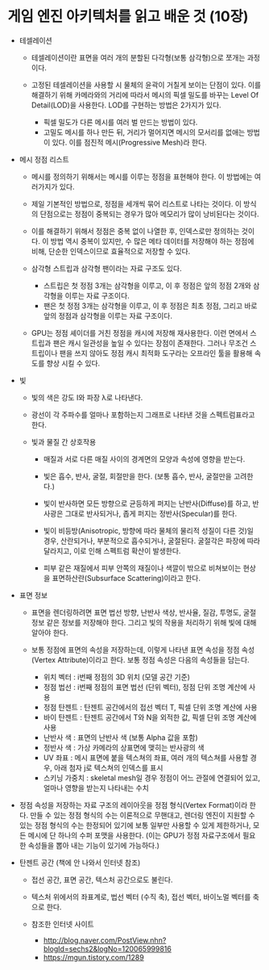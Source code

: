 # 게임 엔진 아키텍처를 읽고 배운 것 (10장)

- 테셀레이션  
  - 테셀레이션이란 표면을 여러 개의 분할된 다각형(보통 삼각형)으로 쪼개는 과정이다.

  - 고정된 테셀레이션을 사용할 시 물체의 윤곽이 거칠게 보이는 단점이 있다. 이를 해결하기 위해 카메라와의 거리에 따라서 메시의 픽셀 밀도를 바꾸는 Level Of Detail(LOD)을 사용한다. LOD를 구현하는 방법은 2가지가 있다.
    - 픽셀 밀도가 다른 메시를 여러 벌 만드는 방법이 있다.
    - 고밀도 메시를 하나 만든 뒤, 거리가 멀어지면 메시의 모서리를 없애는 방법이 있다. 이를 점진적 메시(Progressive Mesh)라 한다.

- 메시 정점 리스트  
  - 메시를 정의하기 위해서는 메시를 이루는 정점을 표현해야 한다. 이 방법에는 여러가지가 있다.

  - 제일 기본적인 방법으로, 정점을 세개씩 묶어 리스트로 나타는 것이다. 이 방식의 단점으로는 정점이 중복되는 경우가 많아 메모리가 많이 낭비된다는 것이다.

  - 이를 해결하기 위해서 정점은 중복 없이 나열한 후, 인덱스로만 정의하는 것이다. 이 방법 역시 중복이 있지만, 수 많은 메타 데이터를 저장해야 하는 정점에 비해, 단순한 인덱스이므로 효율적으로 저장할 수 있다.

  - 삼각형 스트립과 삼각형 팬이라는 자료 구조도 있다.
    - 스트립은 첫 정점 3개는 삼각형을 이루고, 이 후 정점은 앞의 정점 2개와 삼각형을 이루는 자료 구조이다.
    - 팬은 첫 정점 3개는 삼각형을 이루고, 이 후 정점은 최초 정점, 그리고 바로 앞의 정점과 삼각형을 이루는 자료 구조이다.

  - GPU는 정점 셰이더를 거친 정점을 캐시에 저장해 재사용한다. 이런 면에서 스트립과 팬은 캐시 일관성을 높일 수 있다는 장점이 존재한다. 그러나 무조건 스트립이나 팬을 쓰지 않아도 정점 캐시 최적화 도구라는 오프라인 툴을 활용해 속도를 향상 시킬 수 있다.
  
- 빛
  - 빛의 색은 강도 I와 파장 λ로 나타낸다.

  - 광선이 각 주파수를 얼마나 포함하는지 그래프로 나타낸 것을 스펙트럼표라고 한다.
  
  - 빛과 물질 간 상호작용
    - 매질과 서로 다른 매질 사이의 경계면의 모양과 속성에 영향을 받는다.

    - 빛은 흡수, 반사, 굴절, 회절만을 한다. (보통 흡수, 반사, 굴절만을 고려한다.)

    - 빛이 반사하면 모든 방향으로 균등하게 퍼지는 난반사(Diffuse)를 하고, 반사광은 그대로 반사되거나, 좁게 퍼지는 정반사(Specular)를 한다.

    - 빛이 비등방(Anisotropic, 방향에 따라 물체의 물리적 성질이 다른 것)일 경우, 산란되거나, 부분적으로 흡수되거나, 굴절된다. 굴절각은 파장에 따라 달라지고, 이로 인해 스펙트럼 확산이 발생한다.

    - 피부 같은 재질에서 피부 안쪽의 재질이나 색깔이 밖으로 비쳐보이는 현상을 표면하산란(Subsurface Scattering)이라고 한다.

- 표면 정보  
  - 표면을 렌더링하려면 표면 법선 방향, 난반사 색상, 반사율, 질감, 투명도, 굴절 정보 같은 정보를 저장해야 한다. 그리고 빛의 작용을 처리하기 위해 빛에 대해 알아야 한다.

  - 보통 정점에 표면의 속성을 저장하는데, 이렇게 나타낸 표면 속성을 정점 속성(Vertex Attribute)이라고 한다. 보통 정점 속성은 다음의 속성들을 담는다.
    - 위치 벡터 : i번째 정점의 3D 위치 (모델 공간 기준)
    - 정점 법선 : i번째 정점의 표면 법선 (단위 벡터), 정점 단위 조명 계산에 사용
    - 정점 탄젠트 : 탄젠트 공간에서의 접선 벡터 T, 픽셀 단위 조명 계산에 사용
    - 바이 탄젠트 : 탄젠트 공간에서 T와 N을 외적한 값, 픽셀 단위 조명 계산에 사용
    - 난반사 색 : 표면의 난반사 색 (보통 Alpha 값을 포함)
    - 정반사 색 : 가상 카메라의 상표면에 맺히는 반사광의 색
    - UV 좌표 : 메시 표면에 붙을 텍스쳐의 좌표, 여러 개의 텍스쳐를 사용할 경우, 아래 첨자 j로 텍스쳐의 인덱스를 표시
    - 스키닝 가중치 : skeletal mesh일 경우 정점이 어느 관절에 연결되어 있고, 얼마나 영향을 받는지 나타내는 수치

- 정점 속성을 저장하는 자료 구조의 레이아웃을 정점 형식(Vertex Format)이라 한다. 만들 수 있는 정점 형식의 수는 이론적으로 무핸대고, 렌더링 엔진이 지원할 수 있는 정점 형식의 수는 한정되어 있기에 보통 일부만 사용할 수 있게 제한하거나, 모든 메시에 단 하나의 수퍼 포맷을 사용한다. (이는 GPU가 정점 자료구조에서 필요한 속성들을 뽑아 내는 기능이 있기에 가능하다.)

- 탄젠트 공간 (책에 안 나와서 인터넷 참조)

  - 접선 공간, 표면 공간, 텍스처 공간으로도 불린다.
  - 텍스처 위에서의 좌표계로, 법선 벡터 (수직 축), 접선 벡터, 바이노멀 벡터를 축으로 한다.

  - 참조한 인터넷 사이트
    - <http://blog.naver.com/PostView.nhn?blogId=sechs2&logNo=120065999816>
    - <https://mgun.tistory.com/1289>
